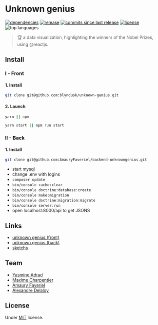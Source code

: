 # Unknown genius

<p>
    <a href="https://github.com/blyndusk/unknown-genius/blob/master/package.json"><img src="https://img.shields.io/requires/github/blyndusk/unknown-genius.svg" alt="dependencies"/></a>
    <a href="https://github.com/blyndusk/unknown-genius/releases/latest"><img src="https://img.shields.io/github/release-pre/blyndusk/unknown-genius.svg" alt="release"/></a>
    <a href="https://github.com/blyndusk/unknown-genius/commits/master"><img src="https://img.shields.io/github/commits-since/blyndusk/unknown-genius/0.12.0.svg" alt="commits since last release"/></a>
    <a href="https://github.com/blyndusk/unknown-genius/blob/master/LICENSE"><img src="https://img.shields.io/github/license/blyndusk/unknown-genius.svg" alt="license"/></a>
    <img src="https://img.shields.io/github/languages/top/blyndusk/unknown-genius.svg" alt="top languages"/>
</p>

> 🏆 a data visualization, highlighting the winners of the Nobel Prizes, using @reactjs.

## Install

### I - Front

#### 1. Install

```bash
git clone git@github.com:blyndusk/unknown-genius.git
```

#### 2. Launch

```bash
yarn || npm
```

```bash
yarn start || npm run start
```

### II - Back

#### 1. Install

```bash
git clone git@github.com:AmauryFaveriel/backend-unknowngenius.git
```

- start mysql
- change .env with logins
- `composer update`
- `bin/console cache:clear`
- `bin/console doctrine:database:create`
- `bin/console make:migration`
- `bin/console doctrine:migration:migrate`
- `bin/console server:run`
- open localhost:8000/api to get JSONS

## Links

- [unknown genius (front)](https://github.com/blyndusk/unknown-genius)
- [unknown genius (back)](https://github.com/AmauryFaveriel/backend-unknowngenius)
- [sketchs](https://app.zeplin.io/project/5cc42bf2138c282d495f0378/dashboard)

## Team

- [Yasmine Adrad](https://github.com/YasmineAD)
- [Maxime Charpentier](https://github.com/maximecharpentier)
- [Amaury Faveriel](https://github.com/AmauryFaveriel)
- [Alexandre Delaloy](https://github.com/blyndusk)

## License

Under [MIT](https://github.com/blyndusk/unknown-genius/blob/master/LICENSE) license.
